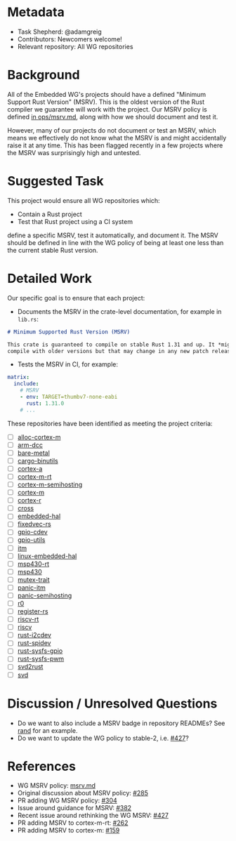 # Metadata

* Task Shepherd: @adamgreig
* Contributors: Newcomers welcome!
* Relevant repository: All WG repositories

# Background

All of the Embedded WG's projects should have a defined "Minimum Support Rust
Version" (MSRV). This is the oldest version of the Rust compiler we guarantee
will work with the project. Our MSRV policy is defined
[in ops/msrv.md](https://github.com/rust-embedded/wg/blob/master/ops/msrv.md),
along with how we should document and test it.

However, many of our projects do not document or test an MSRV, which means we
effectively do not know what the MSRV is and might accidentally raise it at
any time. This has been flagged recently in a few projects where the MSRV was
surprisingly high and untested.

# Suggested Task

This project would ensure all WG repositories which:

* Contain a Rust project
* Test that Rust project using a CI system

define a specific MSRV, test it automatically, and document it. The MSRV should
be defined in line with the WG policy of being at least one less than the
current stable Rust version.

# Detailed Work

Our specific goal is to ensure that each project:

* Documents the MSRV in the crate-level documentation, for example in `lib.rs`:

```markdown
# Minimum Supported Rust Version (MSRV)

This crate is guaranteed to compile on stable Rust 1.31 and up. It *might*
compile with older versions but that may change in any new patch release.
```

* Tests the MSRV in CI, for example:

```yaml
matrix:
  include:
    # MSRV
    - env: TARGET=thumbv7-none-eabi
      rust: 1.31.0
    # ...
```

These repositories have been identified as meeting the project criteria:

* [ ] [alloc-cortex-m](https://github.com/rust-embedded/alloc-cortex-m)
* [ ] [arm-dcc](https://github.com/rust-embedded/arm-dcc)
* [ ] [bare-metal](https://github.com/rust-embedded/bare-metal)
* [ ] [cargo-binutils](https://github.com/rust-embedded/cargo-binutils)
* [ ] [cortex-a](https://github.com/rust-embedded/cortex-a)
* [ ] [cortex-m-rt](https://github.com/rust-embedded/cortex-m-rt)
* [ ] [cortex-m-semihosting](https://github.com/rust-embedded/cortex-m-semihosting)
* [ ] [cortex-m](https://github.com/rust-embedded/cortex-m)
* [ ] [cortex-r](https://github.com/rust-embedded/patterns)
* [ ] [cross](https://github.com/rust-embedded/cross)
* [ ] [embedded-hal](https://github.com/rust-embedded/embedded-hal)
* [ ] [fixedvec-rs](https://github.com/rust-embedded/fixedvec-rs)
* [ ] [gpio-cdev](https://github.com/rust-embedded/gpio-cdev)
* [ ] [gpio-utils](https://github.com/rust-embedded/gpio-utils)
* [ ] [itm](https://github.com/rust-embedded/itm)
* [ ] [linux-embedded-hal](https://github.com/rust-embedded/linux-embedded-hal)
* [ ] [msp430-rt](https://github.com/rust-embedded/msp430-rt)
* [ ] [msp430](https://github.com/rust-embedded/msp430)
* [ ] [mutex-trait](https://github.com/rust-embedded/mutex-trait)
* [ ] [panic-itm](https://github.com/rust-embedded/panic-itm)
* [ ] [panic-semihosting](https://github.com/rust-embedded/panic-semihosting)
* [ ] [r0](https://github.com/rust-embedded/r0)
* [ ] [register-rs](https://github.com/rust-embedded/register-rs)
* [ ] [riscv-rt](https://github.com/rust-embedded/riscv-rt)
* [ ] [riscv](https://github.com/rust-embedded/riscv)
* [ ] [rust-i2cdev](https://github.com/rust-embedded/rust-i2cdev)
* [ ] [rust-spidev](https://github.com/rust-embedded/rust-spidev)
* [ ] [rust-sysfs-gpio](https://github.com/rust-embedded/rust-sysfs-gpio)
* [ ] [rust-sysfs-pwm](https://github.com/rust-embedded/rust-sysfs-pwm)
* [ ] [svd2rust](https://github.com/rust-embedded/svd2rust)
* [ ] [svd](https://github.com/rust-embedded/svd)

# Discussion / Unresolved Questions

* Do we want to also include a MSRV badge in repository READMEs? See
  [rand](https://github.com/rust-random/rand) for an example.
* Do we want to update the WG policy to stable-2, i.e.
  [#427](https://github.com/rust-embedded/wg/issues/427)?

# References

* WG MSRV policy: [msrv.md](https://github.com/rust-embedded/wg/blob/master/ops/msrv.md)
* Original discussion about MSRV policy: [#285](https://github.com/rust-embedded/wg/issues/285)
* PR adding WG MSRV policy: [#304](https://github.com/rust-embedded/wg/pull/304)
* Issue around guidance for MSRV: [#382](https://github.com/rust-embedded/wg/issues/382)
* Recent issue around rethinking the WG MSRV: [#427](https://github.com/rust-embedded/wg/issues/427)
* PR adding MSRV to cortex-m-rt: [#262](https://github.com/rust-embedded/cortex-m-rt/pull/262)
* PR adding MSRV to cortex-m: [#159](https://github.com/rust-embedded/cortex-m/pull/159)
